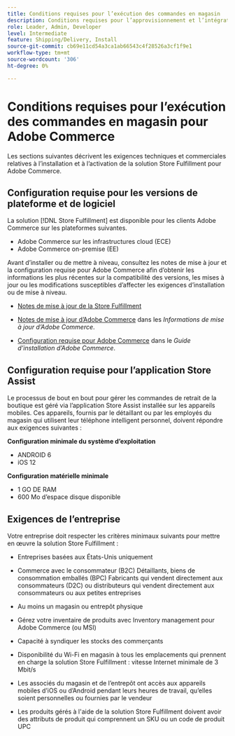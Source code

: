 ```yaml
---
title: Conditions requises pour l’exécution des commandes en magasin
description: Conditions requises pour l’approvisionnement et l’intégration d’ [!DNL Store Fulfillment solution].
role: Leader, Admin, Developer
level: Intermediate
feature: Shipping/Delivery, Install
source-git-commit: cb69e11cd54a3ca1ab66543c4f28526a3cf1f9e1
workflow-type: tm+mt
source-wordcount: '306'
ht-degree: 0%

---
```


# Conditions requises pour l’exécution des commandes en magasin pour Adobe Commerce

Les sections suivantes décrivent les exigences techniques et commerciales relatives à l’installation et à l’activation de la solution Store Fulfillment pour Adobe Commerce.

## Configuration requise pour les versions de plateforme et de logiciel

La solution [!DNL Store Fulfillment] est disponible pour les clients Adobe Commerce sur les plateformes suivantes.

- Adobe Commerce sur les infrastructures cloud (ECE)
- Adobe Commerce on-premise (EE)

Avant d’installer ou de mettre à niveau, consultez les notes de mise à jour et la configuration requise pour Adobe Commerce afin d’obtenir les informations les plus récentes sur la compatibilité des versions, les mises à jour ou les modifications susceptibles d’affecter les exigences d’installation ou de mise à niveau.

- [Notes de mise à jour de la Store Fulfillment](release-notes.md)

- [Notes de mise à jour d’Adobe Commerce](https://experienceleague.adobe.com/docs/commerce-operations/release/versions.html) dans les *Informations de mise à jour d’Adobe Commerce*.

- [Configuration requise pour Adobe Commerce](https://experienceleague.adobe.com/docs/commerce-operations/installation-guide/system-requirements.html) dans le *Guide d’installation d’Adobe Commerce*.


## Configuration requise pour l’application Store Assist

Le processus de bout en bout pour gérer les commandes de retrait de la boutique est géré via l’application Store Assist installée sur les appareils mobiles. Ces appareils, fournis par le détaillant ou par les employés du magasin qui utilisent leur téléphone intelligent personnel, doivent répondre aux exigences suivantes :

**Configuration minimale du système d’exploitation**

- ANDROID 6
- iOS 12

**Configuration matérielle minimale**

- 1 GO DE RAM
- 600 Mo d’espace disque disponible

## Exigences de l’entreprise

Votre entreprise doit respecter les critères minimaux suivants pour mettre en œuvre la solution Store Fulfillment :

- Entreprises basées aux États-Unis uniquement

- Commerce avec le consommateur (B2C) Détaillants, biens de consommation emballés (BPC) Fabricants qui vendent directement aux consommateurs (D2C) ou distributeurs qui vendent directement aux consommateurs ou aux petites entreprises

- Au moins un magasin ou entrepôt physique

- Gérez votre inventaire de produits avec Inventory management pour Adobe Commerce (ou MSI)

- Capacité à syndiquer les stocks des commerçants

- Disponibilité du Wi-Fi en magasin à tous les emplacements qui prennent en charge la solution Store Fulfillment : vitesse Internet minimale de 3 Mbit/s

- Les associés du magasin et de l’entrepôt ont accès aux appareils mobiles d’iOS ou d’Android pendant leurs heures de travail, qu’elles soient personnelles ou fournies par le vendeur

- Les produits gérés à l&#39;aide de la solution Store Fulfillment doivent avoir des attributs de produit qui comprennent un SKU ou un code de produit UPC
